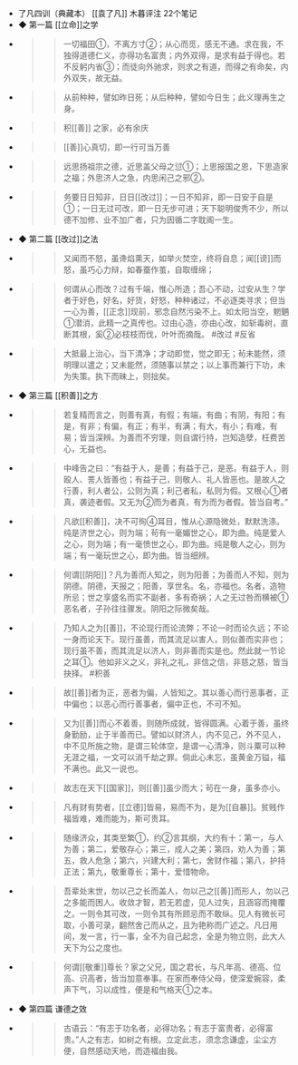 - 了凡四训（典藏本）
  [[袁了凡]] 木暮评注
  22个笔记
- ◆ 第一篇 [[立命]]之学
- >> 一切福田①，不离方寸②；从心而觅，感无不通。求在我，不独得道德仁义，亦得功名富贵；内外双得，是求有益于得也。若不反躬内省③；而徒向外驰求，则求之有道，而得之有命矣，内外双失，故无益。
- >> 从前种种，譬如昨日死；从后种种，譬如今日生；此义理再生之身。
- >>积[[善]] 之家，必有余庆
- >> [[善]]心真切，即一行可当万善
- >> 远思扬祖宗之德，近思盖父母之愆①；上思报国之恩，下思造家之福；外思济人之急，内思闲己之邪②。
- >> 务要日日知非，日日[[改过]]；一日不知非，即一日安于自是①；一日无过可改，即一日无步可进；天下聪明俊秀不少，所以德不加修、业不加广者，只为因循二字耽阁一生。
- ◆ 第二篇 [[改过]]之法
- >> 又闻而不怒，虽谗焰熏天，如举火焚空，终将自息；闻[[谤]]而怒，虽巧心力辩，如春蚕作茧，自取缠绵；
- >> 何谓从心而改？过有千端，惟心所造；吾心不动，过安从生？学者于好色，好名，好货，好怒，种种诸过，不必逐类寻求；但当一心为善，[[正念]]现前，邪念自然污染不上。如太阳当空，魍魉①潜消，此精一之真传也。过由心造，亦由心改，如斩毒树，直断其根，奚②必枝枝而伐，叶叶而摘哉。 #改过 #反省
- >> 大抵最上治心，当下清净；才动即觉，觉之即无；茍未能然，须明理以遣之；又未能然，须随事以禁之；以上事而兼行下功，未为失策。执下而昧上，则拙矣。
- ◆ 第三篇 [[积善]]之方
- >> 若复精而言之，则善有真，有假；有端，有曲；有阴，有阳；有是，有非；有偏，有正；有半，有满；有大，有小；有难，有易；皆当深辨。为善而不穷理，则自谓行持，岂知造孽，枉费苦心，无益也。
- >> 中峰告之曰：“有益于人，是善；有益于己，是恶。有益于人，则殴人、詈人皆善也；有益于己，则敬人、礼人皆恶也。是故人之行善，利人者公，公则为真；利己者私，私则为假。又根心①者真，袭迹者假。又无为②而为者真，有为而为者假。皆当自考。”
- >> 凡欲[[积善]]，决不可徇④耳目，惟从心源隐微处，默默洗涤。纯是济世之心，则为端；茍有一毫媚世之心，即为曲。纯是爱人之心，则为端；有一毫愤世之心，即为曲。纯是敬人之心，则为端；有一毫玩世之心，即为曲。皆当细辨。
- >> 何谓[[阴阳]]？凡为善而人知之，则为阳善；为善而人不知，则为阴德。阴德，天报之；阳善，享世名。名，亦福也。名者，造物所忌；世之享盛名而实不副者，多有奇祸；人之无过咎而横被①恶名者，子孙往往骤发。阴阳之际微矣哉。
- >> 乃知人之为[[善]]，不论现行而论流弊；不论一时而论久远；不论一身而论天下。现行虽善，而其流足以害人，则似善而实非也；现行虽不善，而其流足以济人，则非善而实是也。然此就一节论之耳①。他如非义之义，非礼之礼，非信之信，非慈之慈，皆当抉择。 #积善
- >> 故[[善]]者为正，恶者为偏，人皆知之。其以善心而行恶事者，正中偏也；以恶心而行善事者，偏中正也，不可不知。
- >> 又为[[善]]而心不着善，则随所成就，皆得圆满。心着于善，虽终身勤励，止于半善而已。譬如以财济人，内不见己，外不见人，中不见所施之物，是谓三轮体空，是谓一心清净，则斗粟可以种无涯之福，一文可以消千劫之罪。倘此心未忘，虽黄金万镒，福不满也。此又一说也。
- >> 故志在天下[[国家]]，则[[善]]虽少而大；茍在一身，虽多亦小。
- >> 凡有财有势者，[[立德]]皆易，易而不为，是为[[自暴]]。贫贱作福皆难，难而能为，斯可贵耳。
- >> 随缘济众，其类至繁①，约②言其纲，大约有十：第一，与人为善；第二，爱敬存心；第三，成人之美；第四，劝人为善；第五，救人危急；第六，兴建大利；第七，舍财作福；第八，护持正法；第九，敬重尊长；第十，爱惜物命。
- >> 吾辈处末世，勿以己之长而盖人，勿以己之[[善]]而形人，勿以己之多能而困人。收敛才智，若无若虚，见人过失，且涵容而掩覆之。一则令其可改，一则令其有所顾忌而不敢纵。见人有微长可取，小善可录，翻然舍己而从之，且为艳称而广述之。凡日用间，发一言，行一事，全不为自己起念，全是为物立则，此大人天下为公之度也。
- >> 何谓[[敬重]]尊长？家之父兄，国之君长，与凡年高、德高、位高、识高者，皆当加意奉事。在家而奉侍父母，使深爱婉容，柔声下气，习以成性，便是和气格天①之本。
- ◆ 第四篇 谦德之效
- >> 古语云：“有志于功名者，必得功名；有志于富贵者，必得富贵。”人之有志，如树之有根。立定此志，须念念谦虚，尘尘方便，自然感动天地，而造福由我。
